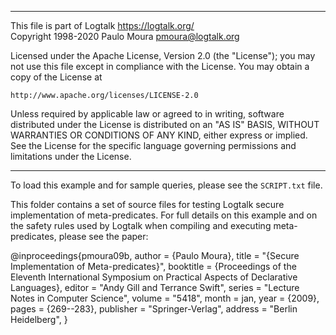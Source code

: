 ________________________________________________________________________

This file is part of Logtalk <https://logtalk.org/>  
Copyright 1998-2020 Paulo Moura <pmoura@logtalk.org>

Licensed under the Apache License, Version 2.0 (the "License");
you may not use this file except in compliance with the License.
You may obtain a copy of the License at

    http://www.apache.org/licenses/LICENSE-2.0

Unless required by applicable law or agreed to in writing, software
distributed under the License is distributed on an "AS IS" BASIS,
WITHOUT WARRANTIES OR CONDITIONS OF ANY KIND, either express or implied.
See the License for the specific language governing permissions and
limitations under the License.
________________________________________________________________________


To load this example and for sample queries, please see the `SCRIPT.txt`
file.

This folder contains a set of source files for testing Logtalk secure
implementation of meta-predicates. For full details on this example 
and on the safety rules used by Logtalk when compiling and executing
meta-predicates, please see the paper:

@inproceedings{pmoura09b,
	author = {Paulo Moura},
	title = "{Secure Implementation of Meta-predicates}",
	booktitle = {Proceedings of the Eleventh International Symposium on Practical Aspects of Declarative Languages},
	editor = "Andy Gill and Terrance Swift",
	series = "Lecture Notes in Computer Science",
	volume = "5418",
	month = jan,
	year = {2009},
	pages = {269--283},
	publisher = "Springer-Verlag",
	address = "Berlin Heidelberg",
}
